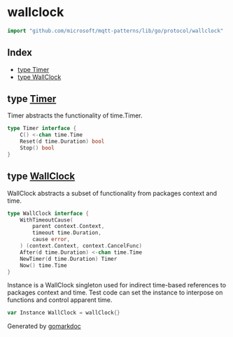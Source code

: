 <!-- Code generated by gomarkdoc. DO NOT EDIT -->

# wallclock

```go
import "github.com/microsoft/mqtt-patterns/lib/go/protocol/wallclock"
```

## Index

- [type Timer](<#Timer>)
- [type WallClock](<#WallClock>)


<a name="Timer"></a>
## type [Timer](<https://github.com/microsoft/mqtt-patterns/blob/main/lib/go/protocol/wallclock/wall_clock.go#L23-L27>)

Timer abstracts the functionality of time.Timer.

```go
type Timer interface {
    C() <-chan time.Time
    Reset(d time.Duration) bool
    Stop() bool
}
```

<a name="WallClock"></a>
## type [WallClock](<https://github.com/microsoft/mqtt-patterns/blob/main/lib/go/protocol/wallclock/wall_clock.go#L11-L20>)

WallClock abstracts a subset of functionality from packages context and time.

```go
type WallClock interface {
    WithTimeoutCause(
        parent context.Context,
        timeout time.Duration,
        cause error,
    ) (context.Context, context.CancelFunc)
    After(d time.Duration) <-chan time.Time
    NewTimer(d time.Duration) Timer
    Now() time.Time
}
```

<a name="Instance"></a>Instance is a WallClock singleton used for indirect time\-based references to packages context and time. Test code can set the instance to interpose on functions and control apparent time.

```go
var Instance WallClock = wallClock{}
```

Generated by [gomarkdoc](<https://github.com/princjef/gomarkdoc>)
